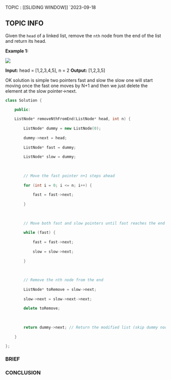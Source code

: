 TOPIC : [[SLIDING WINDOW]]
`2023-09-18

## TOPIC INFO 
Given the `head` of a linked list, remove the `nth` node from the end of the list and return its head.

**Example 1:**

![](https://assets.leetcode.com/uploads/2020/10/03/remove_ex1.jpg)

**Input:** head = [1,2,3,4,5], n = 2
**Output:** [1,2,3,5]

OK solution is simple two pointers fast and slow the slow one will start moving once the fast one moves by N+1 and then we just delete the element at the slow pointer->next.

```cpp
class Solution {

	public:
	
	ListNode* removeNthFromEnd(ListNode* head, int n) {
	
		ListNode* dummy = new ListNode(0);
		
		dummy->next = head;
		
		ListNode* fast = dummy;
		
		ListNode* slow = dummy;
		
	  
	
		// Move the fast pointer n+1 steps ahead
		
		for (int i = 0; i <= n; i++) {
		
			fast = fast->next;
		
		}
		
		  
		
		// Move both fast and slow pointers until fast reaches the end
		
		while (fast) {
		
			fast = fast->next;
			
			slow = slow->next;
		
		}
		
		  
		
		// Remove the nth node from the end
		
		ListNode* toRemove = slow->next;
		
		slow->next = slow->next->next;
		
		delete toRemove;
		
		  
		
		return dummy->next; // Return the modified list (skip dummy node)
	
	}

};
```




### BRIEF



### CONCLUSION